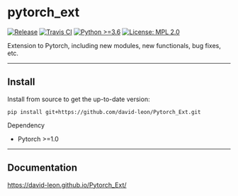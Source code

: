 # pytorch_ext
[![Release](https://img.shields.io/badge/Release-0.9.2-brightgreen.svg)](https://github.com/david-leon/Pytorch_Ext/releases/tag/release_0.9.2)
[![Travis CI](https://travis-ci.org/david-leon/Pytorch_Ext.svg?branch=master)](https://travis-ci.org/david-leon/Pytorch_Ext)
[![Python >=3.6](https://img.shields.io/badge/python->=3.6-brightgreen.svg)](https://www.python.org/downloads/release)
[![License: MPL 2.0](https://img.shields.io/badge/license-MPL%202.0-brightgreen.svg)](https://github.com/david-leon/Pytorch_Ext/blob/master/LICENSE)


Extension to Pytorch, including new modules, new functionals, bug fixes, etc.

----

## Install
Install from source to get the up-to-date version:
```
pip install git+https://github.com/david-leon/Pytorch_Ext.git
```
Dependency
* Pytorch >=1.0

----
## Documentation
https://david-leon.github.io/Pytorch_Ext/



